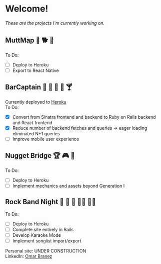 # Welcome!

###### These are the projects I'm currently working on. 

## MuttMap 🐶 🐕 🦮
  To Do: 
  - [ ] Deploy to Heroku
  - [ ] Export to React Native
## BarCaptain 🍺 🍻 🍷 🍹 🍸
  Currently deployed to [Heroku](https://bar-captain.herokuapp.com)   
  To Do: 
  - [x] Convert from Sinatra frontend and backend to Ruby on Rails backend and React frontend
  - [x] Reduce number of backend fetches and queries -> eager loading eliminated N+1 queries
  - [ ] Improve mobile user experience
## Nugget Bridge 🏆 🎮 🎲
  To Do:
  - [ ] Deploy to Heroku
  - [ ] Implement mechanics and assets beyond Generation I
## Rock Band Night 🎸 🥁 🎤 👨‍🎤 👩‍🎤
  To Do:
  - [ ] Deploy to Heroku
  - [ ] Complete site entirely in Rails
  - [ ] Develop Karaoke Mode
  - [ ] Implement songlist import/export

Personal site: UNDER CONSTRUCTION   
LinkedIn: [Omar Branez](https://www.linkedin.com/in/omarbranez/)
 
<!--
**omarbranez/omarbranez** is a ✨ _special_ ✨ repository because its `README.md` (this file) appears on your GitHub profile.

Here are some ideas to get you started:

- 🔭 I’m currently working on ...
- 🌱 I’m currently learning ...
- 👯 I’m looking to collaborate on ...
- 🤔 I’m looking for help with ...
- 💬 Ask me about ...
- 📫 How to reach me: ...
- 😄 Pronouns: ...
- ⚡ Fun fact: ...
-->
